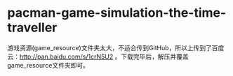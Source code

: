 # pacman-game-simulation-the-time-traveller

游戏资源(game_resource)文件夹太大，不适合传到GitHub，所以上传到了百度云：http://pan.baidu.com/s/1crN5U2 。下载完毕后，解压并覆盖game_resource文件夹即可。